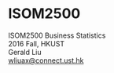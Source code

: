 # ISOM2500

ISOM2500	Business Statistics  
2016 Fall, HKUST  
Gerald Liu  
[wliuax@connect.ust.hk](mailto:wliuax@connect.ust.hk)
